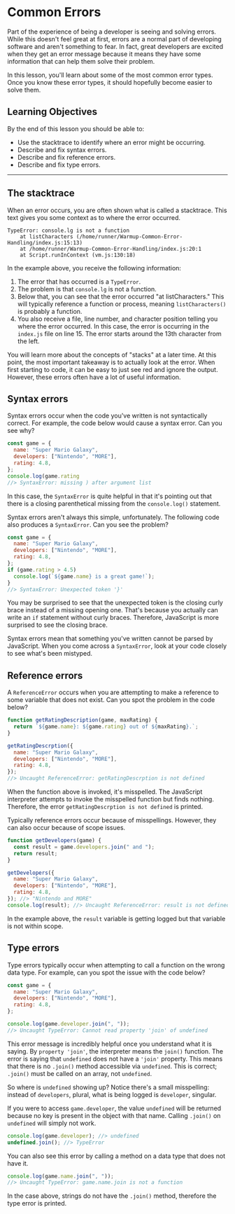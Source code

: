 # Common Errors

Part of the experience of being a developer is seeing and solving errors. While this doesn't feel great at first, errors are a normal part of developing software and aren't something to fear. In fact, great developers are excited when they get an error message because it means they have some information that can help them solve their problem.

In this lesson, you'll learn about some of the most common error types. Once you know these error types, it should hopefully become easier to solve them.

## Learning Objectives

By the end of this lesson you should be able to:

- Use the stacktrace to identify where an error might be occurring.
- Describe and fix syntax errors.
- Describe and fix reference errors.
- Describe and fix type errors.

---

## The stacktrace

When an error occurs, you are often shown what is called a stacktrace. This text gives you some context as to where the error occurred.

```
TypeError: console.lg is not a function
    at listCharacters (/home/runner/Warmup-Common-Error-Handling/index.js:15:13)
    at /home/runner/Warmup-Common-Error-Handling/index.js:20:1
    at Script.runInContext (vm.js:130:18)
```

In the example above, you receive the following information:

1. The error that has occurred is a `TypeError`.
1. The problem is that `console.lg` is not a function.
1. Below that, you can see that the error occurred "at listCharacters." This will typically reference a function or process, meaning `listCharacters()` is probably a function.
1. You also receive a file, line number, and character position telling you where the error occurred. In this case, the error is occurring in the `index.js` file on line 15. The error starts around the 13th character from the left.

You will learn more about the concepts of "stacks" at a later time. At this point, the most important takeaway is to actually look at the error. When first starting to code, it can be easy to just see red and ignore the output. However, these errors often have a lot of useful information.

## Syntax errors

Syntax errors occur when the code you've written is not syntactically correct. For example, the code below would cause a syntax error. Can you see why?

```js
const game = {
  name: "Super Mario Galaxy",
  developers: ["Nintendo", "MORE"],
  rating: 4.8,
};
console.log(game.rating
//> SyntaxError: missing ) after argument list
```

In this case, the `SyntaxError` is quite helpful in that it's pointing out that there is a closing parenthetical missing from the `console.log()` statement.

Syntax errors aren't always this simple, unfortunately. The following code also produces a `SyntaxError`. Can you see the problem?

```js
const game = {
  name: "Super Mario Galaxy",
  developers: ["Nintendo", "MORE"],
  rating: 4.8,
};
if (game.rating > 4.5)
  console.log(`${game.name} is a great game!`);
}
//> SyntaxError: Unexpected token '}'
```

You may be surprised to see that the unexpected token is the closing curly brace instead of a missing opening one. That's because you actually can write an `if` statement without curly braces. Therefore, JavaScript is more surprised to see the closing brace.

Syntax errors mean that something you've written cannot be parsed by JavaScript. When you come across a `SyntaxError`, look at your code closely to see what's been mistyped.

## Reference errors

A `ReferenceError` occurs when you are attempting to make a reference to some variable that does not exist. Can you spot the problem in the code below?

```js
function getRatingDescription(game, maxRating) {
  return `${game.name}: ${game.rating} out of ${maxRating}.`;
}

getRatingDescrption({
  name: "Super Mario Galaxy",
  developers: ["Nintendo", "MORE"],
  rating: 4.8,
});
//> Uncaught ReferenceError: getRatingDescrption is not defined
```

When the function above is invoked, it's misspelled. The JavaScript interpreter attempts to invoke the misspelled function but finds nothing. Therefore, the error `getRatingDescrption is not defined` is printed.

Typically reference errors occur because of misspellings. However, they can also occur because of scope issues.

```js
function getDevelopers(game) {
  const result = game.developers.join(" and ");
  return result;
}

getDevelopers({
  name: "Super Mario Galaxy",
  developers: ["Nintendo", "MORE"],
  rating: 4.8,
}); //> "Nintendo and MORE"
console.log(result); //> Uncaught ReferenceError: result is not defined
```

In the example above, the `result` variable is getting logged but that variable is not within scope.

## Type errors

Type errors typically occur when attempting to call a function on the wrong data type. For example, can you spot the issue with the code below?

```js
const game = {
  name: "Super Mario Galaxy",
  developers: ["Nintendo", "MORE"],
  rating: 4.8,
};

console.log(game.developer.join(", "));
//> Uncaught TypeError: Cannot read property 'join' of undefined
```

This error message is incredibly helpful once you understand what it is saying. By `property 'join'`, the interpreter means the `join()` function. The error is saying that `undefined` does not have a `'join'` property. This means that there is no `.join()` method accessible via `undefined`. This is correct; `.join()` must be called on an array, not `undefined`.

So where is `undefined` showing up? Notice there's a small misspelling: instead of `developers`, plural, what is being logged is `developer`, singular.

If you were to access `game.developer`, the value `undefined` will be returned because no key is present in the object with that name. Calling `.join()` on `undefined` will simply not work.

```js
console.log(game.developer); //> undefined
undefined.join(); //> TypeError
```

You can also see this error by calling a method on a data type that does not have it.

```js
console.log(game.name.join(", "));
//> Uncaught TypeError: game.name.join is not a function
```

In the case above, strings do not have the `.join()` method, therefore the type error is printed.
